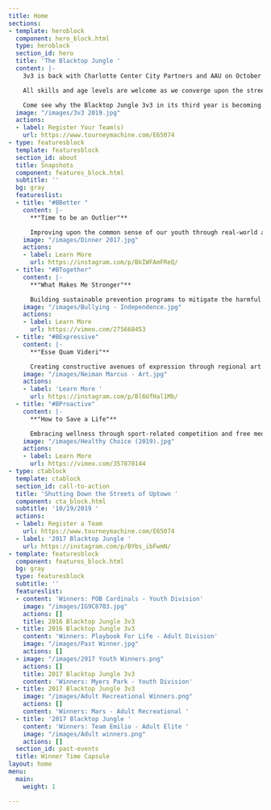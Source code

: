 ```yaml
---
title: Home
sections:
- template: heroblock
  component: hero_block.html
  type: heroblock
  section_id: hero
  title: 'The Blacktop Jungle '
  content: |-
    3v3 is back with Charlotte Center City Partners and AAU on October 19th, 2019 to host 100+ expected teams and 1000 spectators from across the region.

    All skills and age levels are welcome as we converge upon the streets of Uptown Charlotte for a day of competition and fun in the sun.

    Come see why the Blacktop Jungle 3v3 in its third year is becoming a premier basketball tournament in the Carolinas.
  image: "/images/3v3 2019.jpg"
  actions:
  - label: Register Your Team(s)
    url: https://www.tourneymachine.com/E65074
- type: featuresblock
  template: featuresblock
  section_id: about
  title: Snapshots
  component: features_block.html
  subtitle: ''
  bg: gray
  featureslist:
  - title: "#BBetter "
    content: |-
      **"Time to be an Outlier"**

      Improving upon the common sense of our youth through real-world applications, in order to construct socially robust and diverse networks.
    image: "/images/Dinner 2017.jpg"
    actions:
    - label: Learn More
      url: https://instagram.com/p/BkIWFAmFReQ/
  - title: "#BTogether"
    content: |-
      **"What Makes Me Stronger"**

      Building sustainable prevention programs to mitigate the harmful effects of depression, low self-esteem and academic inefficiency caused from bullying.
    image: "/images/Bullying - Independence.jpg"
    actions:
    - label: Learn More
      url: https://vimeo.com/275668453
  - title: "#BExpressive"
    content: |-
      **"Esse Quam Videri"**

      Creating constructive avenues of expression through regional art competitions to enhance personal growth and artistic achievements of each individual.
    image: "/images/Neiman Marcus - Art.jpg"
    actions:
    - label: 'Learn More '
      url: https://instagram.com/p/Bl6UfHal1Mb/
  - title: "#BProactive"
    content: |-
      **"How to Save a Life"**

      Embracing wellness through sport-related competition and free medical screenings to encourage individuals to lead healthy lives.
    image: "/images/Healthy Choice (2019).jpg"
    actions:
    - label: Learn More
      url: https://vimeo.com/357870144
- type: ctablock
  template: ctablock
  section_id: call-to-action
  title: 'Shutting Down the Streets of Uptown '
  component: cta_block.html
  subtitle: '10/19/2019 '
  actions:
  - label: Register a Team
    url: https://www.tourneymachine.com/E65074
  - label: '2017 Blacktop Jungle '
    url: https://instagram.com/p/BYbs_ibFwmN/
- template: featuresblock
  component: features_block.html
  bg: gray
  type: featuresblock
  subtitle: ''
  featureslist:
  - content: 'Winners: POB Cardinals - Youth Division'
    image: "/images/IG9C8703.jpg"
    actions: []
    title: 2016 Blacktop Jungle 3v3
  - title: 2016 Blacktop Jungle 3v3
    content: 'Winners: Playbook For Life - Adult Division'
    image: "/images/Past Winner.jpg"
    actions: []
  - image: "/images/2017 Youth Winners.png"
    actions: []
    title: 2017 Blacktop Jungle 3v3
    content: 'Winners: Myers Park - Youth Division'
  - title: 2017 Blacktop Jungle 3v3
    image: "/images/Adult Recreational Winners.png"
    actions: []
    content: 'Winners: Mars - Adult Recreational '
  - title: '2017 Blacktop Jungle '
    content: 'Winners: Team Emilio - Adult Elite '
    image: "/images/Adult winners.png"
    actions: []
  section_id: past-events
  title: Winner Time Capsule
layout: home
menu:
  main:
    weight: 1

---
```

